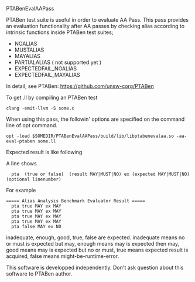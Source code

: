 PTABenEvalAAPass



PTABen test suite is useful in order to evaluate AA Pass. 
This pass provides an evaluation functionality after AA passes 
by checking alias according to intrinsic functions inside PTABen test suites;

- NOALIAS
- MUSTALIAS
- MAYALIAS
- PARTIALALIAS ( not supported yet )
- EXPECTEDFAIL_NOALIAS
- EXPECTEDFAIL_MAYALIAS

In detail, see PTABen: https://github.com/unsw-corg/PTABen

To get .ll by compiling an PTABen test
```
clang -emit-llvm -S some.c
```

When using this pass, the followin' options are specified on the command line of opt command.

```
opt -load $SOMEDIR/PTABenEvalAAPass/build/lib/libptabenevalaa.so -aa-eval-ptaben some.ll
```

Expected result is like following

A line shows
```
  pta  (true or false)  (result MAY|MUST|NO) ex (expected MAY|MUST|NO)  (optional linenumber)
```  

For example
```
===== Alias Analysis Benchmark Evaluator Result =====
  pta true MAY ex MAY
  pta true MAY ex MAY
  pta true MAY ex MAY
  pta true MAY ex MAY
  pta false MAY ex NO
```

inadequate, enough, good, true, false are expected. inadequate means no or must is expected but may, enough means may is expected then may, good means may is expected but no or must, true means expected result is acquired, false means might-be-runtime-error. 




This software is developped independently. Don't ask question about this software to PTABen author.
